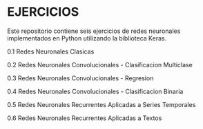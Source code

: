 # EJERCICIOS

Este repositorio contiene seis ejercicios de redes neuronales implementados en Python utilizando la biblioteca Keras. 

0.1 Redes Neuronales Clasicas

0.2 Redes Neuronales Convolucionales - Clasificacion Multiclase

0.3 Redes Neuronales Convolucionales - Regresion

0.4 Redes Neuronales Convolucionales - Clasificacion Binaria

0.5 Redes Neuronales Recurrentes Aplicadas a Series Temporales

0.6 Redes Neuronales Recurrentes Aplicadas a Textos
